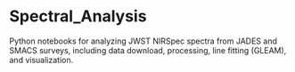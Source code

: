 # Spectral_Analysis
Python notebooks for analyzing JWST NIRSpec spectra from JADES and SMACS surveys, including data download, processing, line fitting (GLEAM), and visualization.
